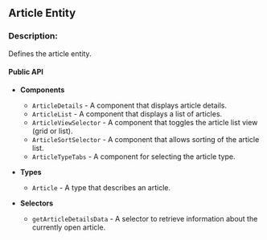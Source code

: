 ## Article Entity

### Description:
Defines the article entity.

#### Public API

- **Components**

  - `ArticleDetails` - A component that displays article details.
  - `ArticleList` - A component that displays a list of articles.
  - `ArticleViewSelector` - A component that toggles the article list view (grid or list).
  - `ArticleSortSelector` - A component that allows sorting of the article list.
  - `ArticleTypeTabs` - A component for selecting the article type.

- **Types**

  - `Article` - A type that describes an article.

- **Selectors**

  - `getArticleDetailsData` - A selector to retrieve information about the currently open article.

